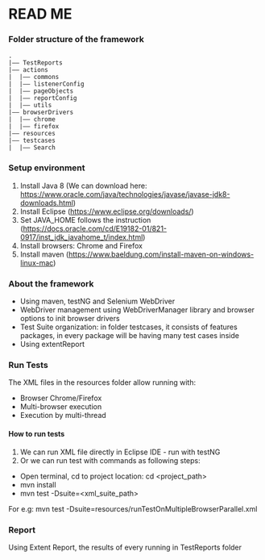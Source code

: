 READ ME
============================

### Folder structure of the framework
    .
    |–– TestReports                                                         
    |–– actions               
    |  |–– commons            
    |  |–– listenerConfig
    |  |–– pageObjects
    |  |–– reportConfig
    |  |–– utils
    |–– browserDrivers
    |  |–– chrome
    |  |–– firefox
    |–– resources
    |–– testcases
    |  |–– Search


### Setup environment

1. Install Java 8 (We can download here: https://www.oracle.com/java/technologies/javase/javase-jdk8-downloads.html)
2. Install Eclipse (https://www.eclipse.org/downloads/)
3. Set JAVA_HOME follows the instruction (https://docs.oracle.com/cd/E19182-01/821-0917/inst_jdk_javahome_t/index.html)
4. Install browsers: Chrome and Firefox
5. Install maven (https://www.baeldung.com/install-maven-on-windows-linux-mac)

### About the framework
- Using maven, testNG and Selenium WebDriver
- WebDriver management using WebDriverManager library and browser options to init browser drivers
- Test Suite organization: in folder testcases, it consists of features packages, in every package will be having many test cases inside
- Using extentReport

### Run Tests
The XML files in the resources folder allow running with:
- Browser Chrome/Firefox
- Multi-browser execution
- Execution by multi-thread 

#### How to run tests
1. We can run XML file directly in Eclipse IDE - run with testNG
2. Or we can run test with commands as following steps:
- Open terminal, cd to project location: cd <project_path>
- mvn install 
- mvn test -Dsuite=<xml_suite_path>

For e.g: mvn test -Dsuite=resources/runTestOnMultipleBrowserParallel.xml

### Report
Using Extent Report, the results of every running in TestReports folder

